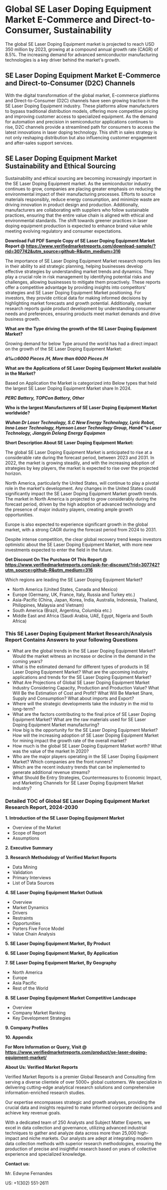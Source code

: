 <h1>Global SE Laser Doping Equipment Market E-Commerce and Direct-to-Consumer, Sustainability</h1><p class=""><p>The global SE Laser Doping Equipment market is projected to reach USD 350 million by 2023, growing at a compound annual growth rate (CAGR) of 8.5%. The increasing demand for advanced semiconductor manufacturing technologies is a key driver behind the market's growth.</p><h2>SE Laser Doping Equipment Market E-Commerce and Direct-to-Consumer (D2C) Channels</h2><p>With the digital transformation of the global market, E-commerce platforms and Direct-to-Consumer (D2C) channels have seen growing traction in the SE Laser Doping Equipment industry. These platforms allow manufacturers to bypass traditional distribution models, offering more competitive pricing and improving customer access to specialized equipment. As the demand for automation and precision in semiconductor applications continues to rise, D2C channels provide a streamlined path for consumers to access the latest innovations in laser doping technology. This shift in sales strategy is not only reshaping distribution but also influencing customer engagement and after-sales support services.</p><h2>SE Laser Doping Equipment Market Sustainability and Ethical Sourcing</h2><p>Sustainability and ethical sourcing are becoming increasingly important in the SE Laser Doping Equipment market. As the semiconductor industry continues to grow, companies are placing greater emphasis on reducing the environmental impact of their manufacturing processes. Efforts to source materials responsibly, reduce energy consumption, and minimize waste are driving innovation in product design and production. Additionally, manufacturers are collaborating with suppliers who follow sustainable practices, ensuring that the entire value chain is aligned with ethical and environmental standards. The shift towards greener practices in laser doping equipment production is expected to enhance brand value while meeting evolving regulatory and consumer expectations.</p></p><p class=""><strong>Download Full PDF Sample Copy of SE Laser Doping Equipment Market Report @ <a href="https://www.verifiedmarketreports.com/download-sample/?rid=307742&utm_source=github-R&utm_medium=316" target="_blank">https://www.verifiedmarketreports.com/download-sample/?rid=307742&utm_source=github-R&utm_medium=316</a></strong></p><p>The importance of&nbsp;SE Laser Doping Equipment Market research reports lies in their ability to aid strategic planning, helping businesses develop effective strategies by understanding market trends and dynamics. They play a crucial role in risk management by identifying potential risks and challenges, allowing businesses to mitigate them proactively. These reports offer a competitive advantage by providing insights into competitors' strategies and SE Laser Doping Equipment Market positioning. For investors, they provide critical data for making informed decisions by highlighting market forecasts and growth potential. Additionally, market research reports guide product development by understanding consumer needs and preferences, ensuring products meet market demands and drive business growth.</p><p><strong>What are the&nbsp;Type driving the growth of the SE Laser Doping Equipment Market?</strong></p><p id="" class="">Growing demand for below Type around the world has had a direct impact on the growth of the SE Laser Doping Equipment Market:</p><p class=""><em><strong>â‰¤6000 Pieces /H, More than 6000 Pieces /H</strong></em></p><p class=""><strong>What are the&nbsp;Applications&nbsp;of SE Laser Doping Equipment Market available in the Market?</strong></p><p id="" class="">Based on Application the Market is categorized into Below types that held the largest SE Laser Doping Equipment Market share In 2024.</p><p class=""><em><strong>PERC Battery, TOPCon Battery, Other</strong></em></p><p class=""><strong>Who is the largest Manufacturers of SE Laser Doping Equipment Market worldwide?</strong></p><p><em><strong>Wuhan Dr Laser Technology, S.C New Energy Technology, Lyric Robot, Inno Laser Technology, Hymson Laser Technology Group, Hanâ€™s Laser Technology, Jiangyin Delong Energy Equipmen</strong></em></p><p id="" class=""><strong>Short Description About SE Laser Doping Equipment Market:</strong></p><p>The global SE Laser Doping Equipment Market is anticipated to rise at a considerable rate during the forecast period, between 2023 and 2031. In 2022, the market is growing steadily, and with the increasing adoption of strategies by key players, the market is expected to rise over the projected horizon.</p><p>North America, particularly the United States, will continue to play a pivotal role in the market's development. Any changes in the United States could significantly impact the SE Laser Doping Equipment Market growth trends. The market in North America is projected to grow considerably during the forecast period, driven by the high adoption of advanced technology and the presence of major industry players, creating ample growth opportunities.</p><p>Europe is also expected to experience significant growth in the global market, with a strong CAGR during the forecast period from 2024 to 2031.</p><p>Despite intense competition, the clear global recovery trend keeps investors optimistic about the SE Laser Doping Equipment Market, with more new investments expected to enter the field in the future.</p><p id="" class=""><strong>Get Discount On The Purchase Of This Report @ <a href="https://www.verifiedmarketreports.com/ask-for-discount/?rid=307742?utm_source=github-R&utm_medium=316" target="_blank">https://www.verifiedmarketreports.com/ask-for-discount/?rid=307742?utm_source=github-R&utm_medium=316</a></strong></p><p class="">Which regions are leading the SE Laser Doping Equipment Market?</p><ul><li>North America (United States, Canada and Mexico)</li><li>Europe (Germany, UK, France, Italy, Russia and Turkey etc.)</li><li>Asia-Pacific (China, Japan, Korea, India, Australia, Indonesia, Thailand, Philippines, Malaysia and Vietnam)</li><li>South America (Brazil, Argentina, Columbia etc.)</li><li>Middle East and Africa (Saudi Arabia, UAE, Egypt, Nigeria and South Africa)</li></ul><h3 id="" class="">This SE Laser Doping Equipment Market Research/Analysis Report Contains Answers to your following Questions</h3><ul><li>What are the global trends in the SE Laser Doping Equipment Market? Would the market witness an increase or decline in the demand in the coming years?</li><li>What is the estimated demand for different types of products in SE Laser Doping Equipment Market? What are the upcoming industry applications and trends for the SE Laser Doping Equipment Market?</li><li>What Are Projections of Global SE Laser Doping Equipment Market Industry Considering Capacity, Production and Production Value? What Will Be the Estimation of Cost and Profit? What Will Be Market Share, Supply and Consumption? What about imports and Export?</li><li>Where will the strategic developments take the industry in the mid to long-term?</li><li>What are the factors contributing to the final price of SE Laser Doping Equipment Market? What are the raw materials used for SE Laser Doping Equipment Market manufacturing?</li><li>How big is the opportunity for the SE Laser Doping Equipment Market? How will the increasing adoption of SE Laser Doping Equipment Market for mining impact the growth rate of the overall market?</li><li>How much is the global SE Laser Doping Equipment Market worth? What was the value of the market In 2020?</li><li>Who are the major players operating in the SE Laser Doping Equipment Market? Which companies are the front runners?</li><li>Which are the recent industry trends that can be implemented to generate additional revenue streams?</li><li>What Should Be Entry Strategies, Countermeasures to Economic Impact, and Marketing Channels for SE Laser Doping Equipment Market Industry?</li></ul><h3 id="" class="">Detailed TOC of Global SE Laser Doping Equipment Market Research Report, 2024-2030</h3><p id="" class=""><strong>1. Introduction of the SE Laser Doping Equipment Market</strong></p><ul><li>Overview of the Market</li><li>Scope of Report</li><li>Assumptions</li></ul><p id="" class=""><strong>2. Executive Summary</strong></p><p id="" class=""><strong>3. Research Methodology of Verified Market Reports</strong></p><ul><li>Data Mining</li><li>Validation</li><li>Primary Interviews</li><li>List of Data Sources</li></ul><p id="" class=""><strong>4. SE Laser Doping Equipment Market Outlook</strong></p><ul><li>Overview</li><li>Market Dynamics</li><li>Drivers</li><li>Restraints</li><li>Opportunities</li><li>Porters Five Force Model</li><li>Value Chain Analysis</li></ul><p id="" class=""><strong>5. SE Laser Doping Equipment Market, By Product</strong></p><p id="" class=""><strong>6. SE Laser Doping Equipment Market, By Application</strong></p><p id="" class=""><strong>7. SE Laser Doping Equipment Market, By Geography</strong></p><ul><li>North America</li><li>Europe</li><li>Asia Pacific</li><li>Rest of the World</li></ul><p id="" class=""><strong>8. SE Laser Doping Equipment Market Competitive Landscape</strong></p><ul><li>Overview</li><li>Company Market Ranking</li><li>Key Development Strategies</li></ul><p id="" class=""><strong>9. Company Profiles</strong></p><p id="" class=""><strong>10. Appendix</strong></p><p id="" class=""><strong>For More Information or Query, Visit @ <a href="https://www.verifiedmarketreports.com/product/se-laser-doping-equipment-market/" target="_blank">https://www.verifiedmarketreports.com/product/se-laser-doping-equipment-market/</a></strong></p><p id="" class=""><strong>About Us: Verified Market Reports</strong></p><p id="" class="">Verified Market Reports is a premier Global Research and Consulting firm serving a diverse clientele of over 5000+ global customers. We specialize in delivering cutting-edge analytical research solutions and comprehensive information-enriched research studies.</p><p id="" class="">Our expertise encompasses strategic and growth analyses, providing the crucial data and insights required to make informed corporate decisions and achieve key revenue goals.</p><p id="" class="">With a dedicated team of 250 Analysts and Subject Matter Experts, we excel in data collection and governance, utilizing advanced industrial techniques to gather and analyze data across more than 25,000 high-impact and niche markets. Our analysts are adept at integrating modern data collection methods with superior research methodologies, ensuring the production of precise and insightful research based on years of collective experience and specialized knowledge.</p><p id="" class=""><strong>Contact us:</strong></p><p id="" class="">Mr. Edwyne Fernandes</p><p id="" class="">US: +1(302) 551-2611</p>